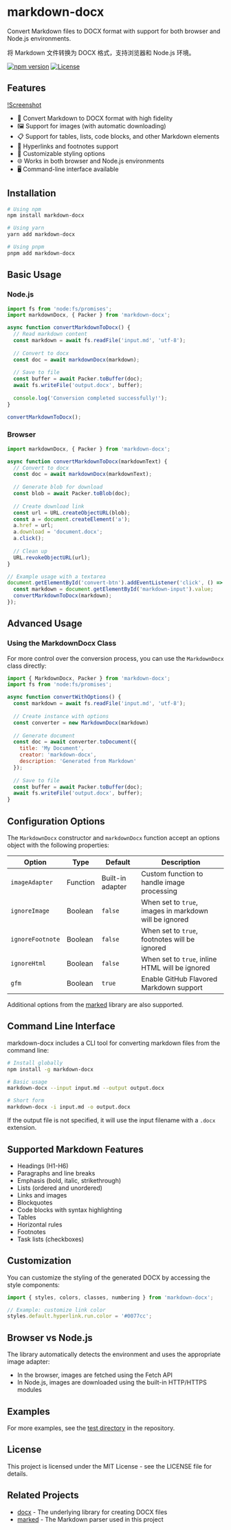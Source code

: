 # markdown-docx

Convert Markdown files to DOCX format with support for both browser and Node.js environments.

将 Markdown 文件转换为 DOCX 格式，支持浏览器和 Node.js 环境。

[![npm version](https://img.shields.io/npm/v/markdown-docx.svg)](https://www.npmjs.com/package/markdown-docx)
[![License](https://img.shields.io/npm/l/markdown-docx.svg)](https://github.com/vace/markdown-docx/blob/main/LICENSE)

## Features

[!Screenshot](https://raw.githubusercontent.com/vace/markdown-docx/main/test/screenshot.png)

- 📝 Convert Markdown to DOCX format with high fidelity
- 🖼️ Support for images (with automatic downloading)
- 📋 Support for tables, lists, code blocks, and other Markdown elements
- 🔗 Hyperlinks and footnotes support
- 💅 Customizable styling options
- 🌐 Works in both browser and Node.js environments
- 🖥️ Command-line interface available

## Installation

```bash
# Using npm
npm install markdown-docx

# Using yarn
yarn add markdown-docx

# Using pnpm
pnpm add markdown-docx
```

## Basic Usage

### Node.js

```javascript
import fs from 'node:fs/promises';
import markdownDocx, { Packer } from 'markdown-docx';

async function convertMarkdownToDocx() {
  // Read markdown content
  const markdown = await fs.readFile('input.md', 'utf-8');
  
  // Convert to docx
  const doc = await markdownDocx(markdown);
  
  // Save to file
  const buffer = await Packer.toBuffer(doc);
  await fs.writeFile('output.docx', buffer);
  
  console.log('Conversion completed successfully!');
}

convertMarkdownToDocx();
```

### Browser

```javascript
import markdownDocx, { Packer } from 'markdown-docx';

async function convertMarkdownToDocx(markdownText) {
  // Convert to docx
  const doc = await markdownDocx(markdownText);
  
  // Generate blob for download
  const blob = await Packer.toBlob(doc);
  
  // Create download link
  const url = URL.createObjectURL(blob);
  const a = document.createElement('a');
  a.href = url;
  a.download = 'document.docx';
  a.click();
  
  // Clean up
  URL.revokeObjectURL(url);
}

// Example usage with a textarea
document.getElementById('convert-btn').addEventListener('click', () => {
  const markdown = document.getElementById('markdown-input').value;
  convertMarkdownToDocx(markdown);
});
```

## Advanced Usage

### Using the MarkdownDocx Class

For more control over the conversion process, you can use the `MarkdownDocx` class directly:

```javascript
import { MarkdownDocx, Packer } from 'markdown-docx';
import fs from 'node:fs/promises';

async function convertWithOptions() {
  const markdown = await fs.readFile('input.md', 'utf-8');
  
  // Create instance with options
  const converter = new MarkdownDocx(markdown)
  
  // Generate document
  const doc = await converter.toDocument({
    title: 'My Document',
    creator: 'markdown-docx',
    description: 'Generated from Markdown'
  });
  
  // Save to file
  const buffer = await Packer.toBuffer(doc);
  await fs.writeFile('output.docx', buffer);
}
```

## Configuration Options

The `MarkdownDocx` constructor and `markdownDocx` function accept an options object with the following properties:

| Option | Type | Default | Description |
|--------|------|---------|-------------|
| `imageAdapter` | Function | Built-in adapter | Custom function to handle image processing |
| `ignoreImage` | Boolean | `false` | When set to `true`, images in markdown will be ignored |
| `ignoreFootnote` | Boolean | `false` | When set to `true`, footnotes will be ignored |
| `ignoreHtml` | Boolean | `false` | When set to `true`, inline HTML will be ignored |
| `gfm` | Boolean | `true` | Enable GitHub Flavored Markdown support |

Additional options from the [marked](https://marked.js.org/using_advanced) library are also supported.

## Command Line Interface

markdown-docx includes a CLI tool for converting markdown files from the command line:

```bash
# Install globally
npm install -g markdown-docx

# Basic usage
markdown-docx --input input.md --output output.docx

# Short form
markdown-docx -i input.md -o output.docx
```

If the output file is not specified, it will use the input filename with a `.docx` extension.

## Supported Markdown Features

- Headings (H1-H6)
- Paragraphs and line breaks
- Emphasis (bold, italic, strikethrough)
- Lists (ordered and unordered)
- Links and images
- Blockquotes
- Code blocks with syntax highlighting
- Tables
- Horizontal rules
- Footnotes
- Task lists (checkboxes)

## Customization

You can customize the styling of the generated DOCX by accessing the style components:

```javascript
import { styles, colors, classes, numbering } from 'markdown-docx';

// Example: customize link color
styles.default.hyperlink.run.color = '#0077cc';
```

## Browser vs Node.js

The library automatically detects the environment and uses the appropriate image adapter:

- In the browser, images are fetched using the Fetch API
- In Node.js, images are downloaded using the built-in HTTP/HTTPS modules

## Examples

For more examples, see the [test directory](https://github.com/vace/markdown-docx/tree/main/test) in the repository.

## License

This project is licensed under the MIT License - see the LICENSE file for details.

## Related Projects

- [docx](https://github.com/dolanmiu/docx) - The underlying library for creating DOCX files
- [marked](https://github.com/markedjs/marked) - The Markdown parser used in this project